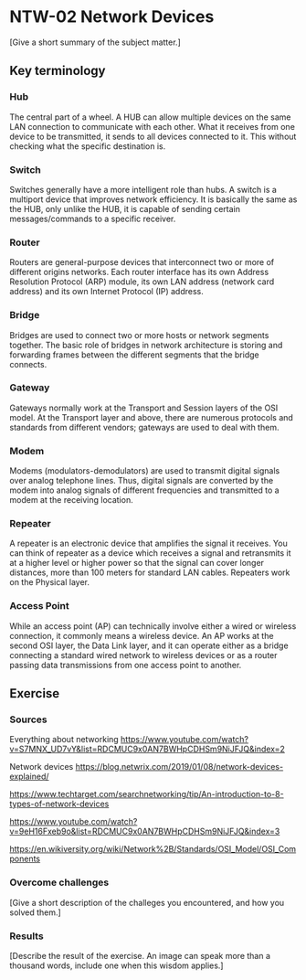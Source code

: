 # NTW-02 Network Devices
[Give a short summary of the subject matter.]

## Key terminology
### Hub
The central part of a wheel. A HUB can allow multiple devices on the same LAN connection to communicate with each other. What it receives from one device to be transmitted, it sends to all devices connected to it. This without checking what the specific destination is.

### Switch
Switches generally have a more intelligent role than hubs. A switch is a multiport device that improves network efficiency. It is basically the same as the HUB, only unlike the HUB, it is capable of sending certain messages/commands to a specific receiver.

### Router
Routers are general-purpose devices that interconnect two or more of different origins networks.
Each router interface has its own Address Resolution Protocol (ARP) module, its own LAN address (network card address) and its own Internet Protocol (IP) address.

### Bridge
Bridges are used to connect two or more hosts or network segments together. The basic role of bridges in network architecture is storing and forwarding frames between the different segments that the bridge connects.

### Gateway
Gateways normally work at the Transport and Session layers of the OSI model. At the Transport layer and above, there are numerous protocols and standards from different vendors; gateways are used to deal with them. 

### Modem
Modems (modulators-demodulators) are used to transmit digital signals over analog telephone lines. Thus, digital signals are converted by the modem into analog signals of different frequencies and transmitted to a modem at the receiving location.

### Repeater
A repeater is an electronic device that amplifies the signal it receives. You can think of repeater as a device which receives a signal and retransmits it at a higher level or higher power so that the signal can cover longer distances, more than 100 meters for standard LAN cables. Repeaters work on the Physical layer.

### Access Point
While an access point (AP) can technically involve either a wired or wireless connection, it commonly means a wireless device. An AP works at the second OSI layer, the Data Link layer, and it can operate either as a bridge connecting a standard wired network to wireless devices or as a router passing data transmissions from one access point to another.

## Exercise
### Sources
Everything about networking
https://www.youtube.com/watch?v=S7MNX_UD7vY&list=RDCMUC9x0AN7BWHpCDHSm9NiJFJQ&index=2

Network devices
https://blog.netwrix.com/2019/01/08/network-devices-explained/

https://www.techtarget.com/searchnetworking/tip/An-introduction-to-8-types-of-network-devices

https://www.youtube.com/watch?v=9eH16Fxeb9o&list=RDCMUC9x0AN7BWHpCDHSm9NiJFJQ&index=3

https://en.wikiversity.org/wiki/Network%2B/Standards/OSI_Model/OSI_Components

### Overcome challenges
[Give a short description of the challeges you encountered, and how you solved them.]

### Results
[Describe the result of the exercise. An image can speak more than a thousand words, include one when this wisdom applies.]

